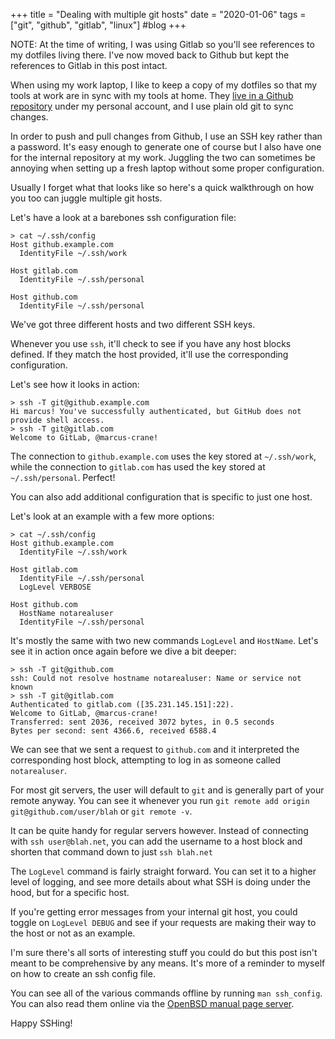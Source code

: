 +++
title = "Dealing with multiple git hosts"
date = "2020-01-06"
tags = ["git", "github", "gitlab", "linux"]
#blog
+++

NOTE: At the time of writing, I was using Gitlab so you'll see references to my dotfiles living there. I've now moved back to Github but kept the references to Gitlab in this post intact.

When using my work laptop, I like to keep a copy of my dotfiles so that my tools at work are in sync with my tools at home. They [live in a Github repository](https://github.com/marcus-crane/dotfiles) under my personal account, and I use plain old git to sync changes.

In order to push and pull changes from Github, I use an SSH key rather than a password. It's easy enough to generate one of course but I also have one for the internal repository at my work. Juggling the two can sometimes be annoying when setting up a fresh laptop without some proper configuration.

Usually I forget what that looks like so here's a quick walkthrough on how you too can juggle multiple git hosts.

Let's have a look at a barebones ssh configuration file:

```shell
> cat ~/.ssh/config
Host github.example.com
  IdentityFile ~/.ssh/work

Host gitlab.com
  IdentityFile ~/.ssh/personal

Host github.com
  IdentityFile ~/.ssh/personal
```

We've got three different hosts and two different SSH keys.

Whenever you use `ssh`, it'll check to see if you have any host blocks defined. If they match the host provided, it'll use the corresponding configuration.

Let's see how it looks in action:

```shell
> ssh -T git@github.example.com
Hi marcus! You've successfully authenticated, but GitHub does not provide shell access.
> ssh -T git@gitlab.com
Welcome to GitLab, @marcus-crane!
```

The connection to `github.example.com` uses the key stored at `~/.ssh/work`, while the connection to `gitlab.com` has used the key stored at `~/.ssh/personal`. Perfect!

You can also add additional configuration that is specific to just one host.

Let's look at an example with a few more options:

```shell
> cat ~/.ssh/config
Host github.example.com
  IdentityFile ~/.ssh/work

Host gitlab.com
  IdentityFile ~/.ssh/personal
  LogLevel VERBOSE

Host github.com
  HostName notarealuser
  IdentityFile ~/.ssh/personal
```

It's mostly the same with two new commands `LogLevel` and `HostName`. Let's see it in action once again before we dive a bit deeper:

```shell
> ssh -T git@github.com
ssh: Could not resolve hostname notarealuser: Name or service not known
> ssh -T git@gitlab.com
Authenticated to gitlab.com ([35.231.145.151]:22).
Welcome to GitLab, @marcus-crane!
Transferred: sent 2036, received 3072 bytes, in 0.5 seconds
Bytes per second: sent 4366.6, received 6588.4
```

We can see that we sent a request to `github.com` and it interpreted the corresponding host block, attempting to log in as someone called `notarealuser`.

For most git servers, the user will default to `git` and is generally part of your remote anyway. You can see it whenever you run `git remote add origin git@github.com/user/blah` or `git remote -v`.

It can be quite handy for regular servers however. Instead of connecting with `ssh user@blah.net`, you can add the username to a host block and shorten that command down to just `ssh blah.net`

The `LogLevel` command is fairly straight forward. You can set it to a higher level of logging, and see more details about what SSH is doing under the hood, but for a specific host.

If you're getting error messages from your internal git host, you could toggle on `LogLevel DEBUG` and see if your requests are making their way to the host or not as an example.

I'm sure there's all sorts of interesting stuff you could do but this post isn't meant to be comprehensive by any means. It's more of a reminder to myself on how to create an ssh config file.

You can see all of the various commands offline by running `man ssh_config`. You can also read them online via the [OpenBSD manual page server](https://man.openbsd.org/ssh_config).

Happy SSHing!
